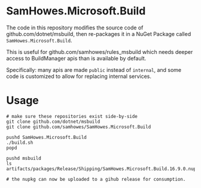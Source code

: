 # SamHowes.Microsoft.Build

The code in this repository modifies the source code of github.com/dotnet/msbuild, then re-packages it in a NuGet Package called `SamHowes.Microsoft.Build`.

This is useful for github.com/samhowes/rules_msbuild which needs deeper access to BuildManager apis than is available by default.

Specifically: many apis are made `public` instead of `internal`, and some code is customized to allow for replacing internal services.

# Usage
```
# make sure these repositories exist side-by-side
git clone github.com/dotnet/msbuild
git clone github.com/samhowes/SamHowes.Microsoft.Build

pushd SamHowes.Microsoft.Build
./build.sh
popd

pushd msbuild
ls artifacts/packages/Release/Shipping/SamHowes.Microsoft.Build.16.9.0.nupkg

# the nupkg can now be uploaded to a gihub release for consumption.

```
